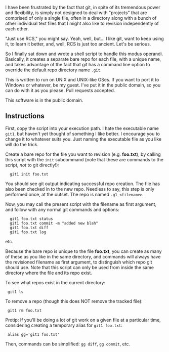I have been frustrated by the fact that git, in spite of its tremendous power and
flexibility, is simply not designed to deal with "projects" that are comprised of
only a single file, often in a directory along with a bunch of other individual text
files that I might also like to revision independently of each other.

"Just use RCS," you might say. Yeah, well, but... I like git, want to keep using it,
to learn it better, and, well, RCS is just too ancient. Let's be serious.

So I finally sat down and wrote a shell script to handle this modus operandi.
Basically, it creates a separate bare repo for each file, with a unique name, and
takes advantage of the fact that git has a command line option to override the default
repo directory name `.git`.

This is written to run on UNIX and UNIX-like OSes. If you want to port it to
Windows or whatever, be my guest. I've put it in the public domain, so you can do
with it as you please. Pull requests accepted.

This software is in the public domain.

## Instructions

First, copy the script into your execution path. I hate the executable name `git1`,
but haven't yet thought of something I like better. I encourage you to change it
to whatever suits you. Just naming the executable file as you like will do the trick.

Create a bare repo for the file you want to revision (e.g. **foo.txt**), by calling
this script with the `init` subcommand (note that these are commands to the script,
_not_ to git directly!):

```
  git1 init foo.txt
```

You should see git output indicating successful repo creation. The file
has also been checked in to the new repo. Needless to say, this step is only
performed once, at the outset. The repo is named `.g1_<filename>`.

Now, you may call the present script with the filename as first argument,
and follow with any normal git commands and options:

```
  git1 foo.txt status
  git1 foo.txt commit -m "added new blah"
  git1 foo.txt diff
  git1 foo.txt log
```

etc.

Because the bare repo is unique to the file **foo.txt**, you can create as many
of these as you like in the same directory, and commands will always have the
revisioned filename as first argument, to distinguish which repo git should use.
Note that this script can only be used from inside the same
directory where the file and its repo exist.

To see what repos exist in the current directory:

```
 git1 ls
```

To remove a repo (though this does NOT remove the tracked file):

```
 git1 rm foo.txt
```

Protip: If you'll be doing a lot of git work on a given file at a particular
time, considering creating a temporary alias for `git1 foo.txt`:

```
 alias gg='git1 foo.txt'
```

Then, commands can be simplified: `gg diff`, `gg commit`, etc.

